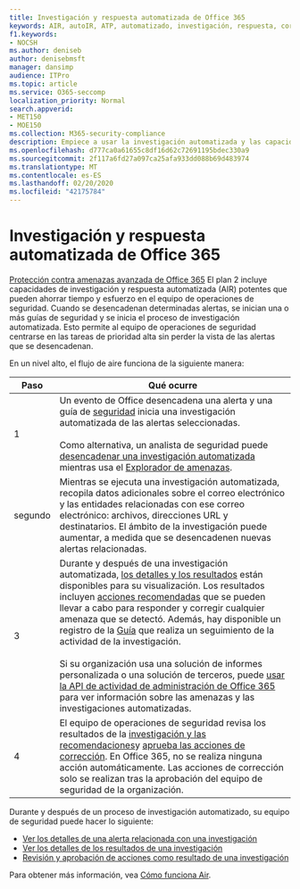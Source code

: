 ```yaml
---
title: Investigación y respuesta automatizada de Office 365
keywords: AIR, autoIR, ATP, automatizado, investigación, respuesta, corrección, amenazas, avanzadas, amenazas, protección
f1.keywords:
- NOCSH
ms.author: deniseb
author: denisebmsft
manager: dansimp
audience: ITPro
ms.topic: article
ms.service: O365-seccomp
localization_priority: Normal
search.appverid:
- MET150
- MOE150
ms.collection: M365-security-compliance
description: Empiece a usar la investigación automatizada y las capacidades de respuesta en Office 365 Advanced Threat Protection Plan 2.
ms.openlocfilehash: d777ca0a61655c8df16d62c72691195bdec330a9
ms.sourcegitcommit: 2f117a6fd27a097ca25afa933dd088b69d483974
ms.translationtype: MT
ms.contentlocale: es-ES
ms.lasthandoff: 02/20/2020
ms.locfileid: "42175784"
---
```

# <a name="office-365-automated-investigation-and-response"></a>Investigación y respuesta automatizada de Office 365

[Protección contra amenazas avanzada de Office 365](office-365-atp.md) El plan 2 incluye capacidades de investigación y respuesta automatizada (AIR) potentes que pueden ahorrar tiempo y esfuerzo en el equipo de operaciones de seguridad. Cuando se desencadenan determinadas alertas, se inician una o más guías de seguridad y se inicia el proceso de investigación automatizada. Esto permite al equipo de operaciones de seguridad centrarse en las tareas de prioridad alta sin perder la vista de las alertas que se desencadenan. 

En un nivel alto, el flujo de aire funciona de la siguiente manera:

|Paso  |Qué ocurre  |
|---------|---------|
|1     |Un evento de Office desencadena una alerta y una guía de [seguridad](automated-investigation-response-office.md#security-playbooks) inicia una investigación automatizada de las alertas seleccionadas. <br/><br/>Como alternativa, un analista de seguridad puede [desencadenar una investigación automatizada](automated-investigation-response-office.md#example-a-security-administrator-triggers-an-investigation-from-threat-explorer) mientras usa el [Explorador de amenazas](threat-explorer.md).        |
|segundo     |Mientras se ejecuta una investigación automatizada, recopila datos adicionales sobre el correo electrónico y las entidades relacionadas con ese correo electrónico: archivos, direcciones URL y destinatarios.  El ámbito de la investigación puede aumentar, a medida que se desencadenen nuevas alertas relacionadas.         |
|3     |Durante y después de una investigación automatizada, [los detalles y los resultados](air-view-investigation-results.md) están disponibles para su visualización. Los resultados incluyen [acciones recomendadas](air-remediation-actions.md) que se pueden llevar a cabo para responder y corregir cualquier amenaza que se detectó. Además, hay disponible un registro de la [Guía](air-view-investigation-results.md#playbook-log) que realiza un seguimiento de la actividad de la investigación.<br/><br/>Si su organización usa una solución de informes personalizada o una solución de terceros, puede [usar la API de actividad de administración de Office 365](air-custom-reporting.md) para ver información sobre las amenazas y las investigaciones automatizadas.         |
|4     |El equipo de operaciones de seguridad revisa los resultados de la [investigación y las recomendaciones](air-view-investigation-results.md)y [aprueba las acciones de corrección](air-remediation-actions.md#approve-or-reject-pending-actions). En Office 365, no se realiza ninguna acción automáticamente. Las acciones de corrección solo se realizan tras la aprobación del equipo de seguridad de la organización.         |

Durante y después de un proceso de investigación automatizado, su equipo de seguridad puede hacer lo siguiente:

- [Ver los detalles de una alerta relacionada con una investigación](air-view-investigation-results.md#view-details-about-an-alert-related-to-an-investigation)
- [Ver los detalles de los resultados de una investigación](air-view-investigation-results.md#view-details-of-an-investigation)
- [Revisión y aprobación de acciones como resultado de una investigación](air-remediation-actions.md#approve-or-reject-pending-actions)

Para obtener más información, vea [Cómo funciona Air](https://docs.microsoft.com/microsoft-365/security/office-365-security/automated-investigation-response-office).